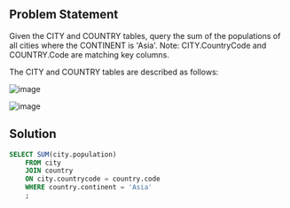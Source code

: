## Problem Statement
Given the CITY and COUNTRY tables, query the sum of the populations of all cities where the CONTINENT is 'Asia'.
Note: CITY.CountryCode and COUNTRY.Code are matching key columns.

The CITY and COUNTRY tables are described as follows:

![image](https://user-images.githubusercontent.com/104938319/178065513-4cf967db-f6ee-4516-a51c-5cad3291621d.png)

![image](https://user-images.githubusercontent.com/104938319/178065521-ed4ad620-9cdb-4aaf-b8c2-008517177b00.png)

## Solution
```sql
SELECT SUM(city.population) 
    FROM city
    JOIN country
    ON city.countrycode = country.code
    WHERE country.continent = 'Asia'
    ;
```
